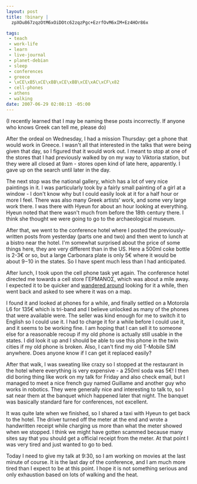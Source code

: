 ```yaml
--- 
layout: post
title: !binary |
  zpXOu867zqzOtM6xOiDOtc62zqzPgc+EzrfOvM6xIM+Ez4HOr86x

tags: 
 - teach
 - work-life
 - learn
 - live-journal
 - planet-debian
 - sleep
 - conferences
 - greece
 - \xCE\xB5\xCE\xBB\xCE\xBB\xCE\xAC\xCF\x82
 - cell-phones
 - athens
 - walking
date: 2007-06-29 02:08:13 -05:00
---
```

(I recently learned that I may be naming these posts incorrectly.  If anyone who knows Greek can tell me, please do)

After the ordeal on Wednesday, I had a mission Thursday: get a phone that would work in Greece.  I wasn't all that interested in the talks that were being given that day, so I figured that it would work out.  I meant to stop at one of the stores that I had previously walked by on my way to Viktoria station, but they were all closed at 9am - stores open kind of late here, apparently.  I gave up on the search until later in the day.

The next stop was the national gallery, which has a lot of very nice paintings in it.  I was particularly took by a fairly small painting of a girl at a window - I don't know why but I could easily look at it for a half hour or more I feel.  There was also many Greek artists' work, and some very large work there.  I was there with Hyeun for about an hour looking at everything.  Hyeun noted that there wasn't much from before the 18th century there.  I think she thought we were going to go to the archaeological museum.

After that, we went to the conference hotel where I posted the previously-written posts from yesterday (parts one and two) and then went to lunch at a bistro near the hotel.  I'm somewhat surprised about the price of some things here, they are very different than in the US.  Here a 500ml coke bottle is 2-3€  or so, but a large Carbonara plate is only 5€  where it would be about $9-$10 in the states.  So I have spent much less than I had anticipated.

After lunch, I took upon the cell phone task yet again.  The conference hotel directed me towards a cell store ΓΕΡΜΑΝΟΣ, which was about a mile away.  I expected it to be quicker and <a href="&lt;br &gt;&lt;/a&gt; http://www.gmap-pedometer.com/?r=1091288">wandered around</a> looking for it a while, then went back and asked to see where it was on a map.

I found it and looked at phones for a while, and finally settled on a Motorola L6 for 135€  which is tri-band and I believe unlocked as many of the phones that were available were.  The seller was kind enough for me to switch it to English so I could use it.   I had to charge it for a while before I could use it, and it seems to be working fine.   I am hoping that I can sell it to someone else for a reasonable recoup if my old phone is actually still usable in the states.  I did look it up and I should be able to use this phone in the twin cities if my old phone is broken.  Also, I can't find my old T-Mobile SIM anywhere.  Does anyone know if I can get it replaced easily?

After that walk, I was sweating like crazy so I stopped at the restaurant in the hotel where everything is very expensive - a 250ml soda was 5€!  I then did boring thing like work on my talk for Friday and also check email, but I managed to meet a nice french guy named Guillame and another guy who works in robotics.  They were generally nice and interesting to talk to, so I sat near them at the banquet which happened later that night.  The banquet was basically standard fare for conferences, not excellent.

It was quite late when we finished, so I shared a taxi with Hyeun to get back to the hotel.  The driver turned off the meter at the end and wrote a handwritten receipt while charging us more than what the meter showed when we stopped.  I think we might have gotten scammed because many sites say that you should get a official receipt from the meter.   At that point I was very tired and just wanted to go to bed.

Today I need to give my talk at 9:30, so I am working on movies at the last minute of course.  It is the last day of the conference, and I am much more tired than I expect to be at this point.  I hope it is not something serious and only exhaustion based on lots of walking and the heat.
